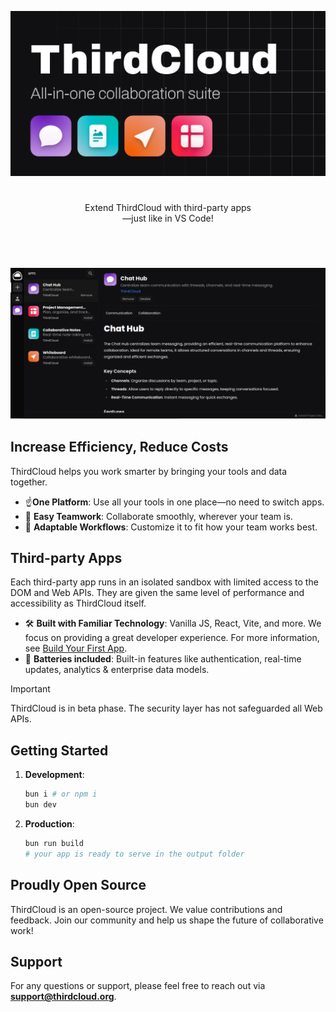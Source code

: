 <p align="center">
  <img src="/public/banner.png"/>
</p>

#

<p align="center">
  Extend ThirdCloud with third-party apps
  <br/>—just like in VS Code!
</p>

#

<br />

<p align="center">
  <img src="/public/screenshot.png"/>
</p>

<!---
<a href="https://example.com" target="_blank" rel="noopener noreferrer"><img src="https://cloud.githubusercontent.com/assets/4307137/10105283/251b6868-63ae-11e5-9918-b789d9d682ec.png" width="22%"></img></a>
<a href="https://example.com" target="_blank" rel="noopener noreferrer"><img src="https://cloud.githubusercontent.com/assets/4307137/10105283/251b6868-63ae-11e5-9918-b789d9d682ec.png" width="22%"></img></a>
<a href="https://example.com" target="_blank" rel="noopener noreferrer"><img src="https://cloud.githubusercontent.com/assets/4307137/10105283/251b6868-63ae-11e5-9918-b789d9d682ec.png" width="22%"></img></a>
<a href="https://example.com" target="_blank" rel="noopener noreferrer"><img src="https://cloud.githubusercontent.com/assets/4307137/10105283/251b6868-63ae-11e5-9918-b789d9d682ec.png" width="22%"></img></a>
-->

## Increase Efficiency, Reduce Costs

ThirdCloud helps you work smarter by bringing your tools and data together.

- ☝️**One Platform**: Use all your tools in one place—no need to switch apps.
- 🤝 **Easy Teamwork**: Collaborate smoothly, wherever your team is.
- 🤹 **Adaptable Workflows**: Customize it to fit how your team works best.

## Third-party Apps

Each third-party app runs in an isolated sandbox with limited access to the DOM and Web APIs. They are given the same level of performance and accessibility as ThirdCloud itself.

- 🛠️ **Built with Familiar Technology**: Vanilla JS, React, Vite, and more. We focus on providing a great developer experience. For more information, see [Build Your First App](./docs/BUILD_YOUR_FIRST_APP.md).
- 🔋 **Batteries included**: Built-in features like authentication, real-time updates, analytics & enterprise data models.

> [!IMPORTANT]  
> ThirdCloud is in beta phase. The security layer has not safeguarded all Web APIs.

## Getting Started

1. **Development**:

   ```sh
   bun i # or npm i
   bun dev
   ```

2. **Production**:

   ```sh
   bun run build
   # your app is ready to serve in the output folder
   ```

## Proudly Open Source

ThirdCloud is an open-source project. We value contributions and feedback. Join our community and help us shape the future of collaborative work!

## Support

For any questions or support, please feel free to reach out via **support@thirdcloud.org**.
